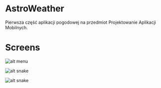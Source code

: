 # AstroWeather
Pierwsza część aplikacji pogodowej na przedmiot Projektowanie Aplikacji Mobilnych.
# Screens
![alt menu](https://i.imgur.com/XwlhnTrl.png)

![alt snake](https://i.imgur.com/xsv9JdRl.png)

![alt snake](https://i.imgur.com/fK1Pdzfl.png)
